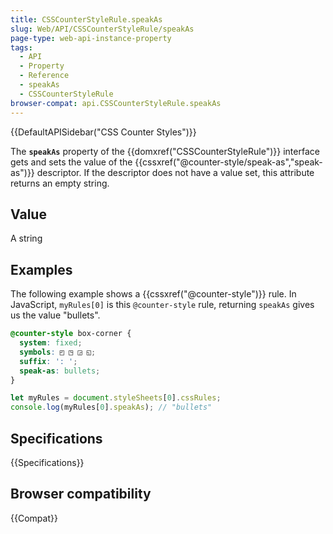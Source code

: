 ```yaml
---
title: CSSCounterStyleRule.speakAs
slug: Web/API/CSSCounterStyleRule/speakAs
page-type: web-api-instance-property
tags:
  - API
  - Property
  - Reference
  - speakAs
  - CSSCounterStyleRule
browser-compat: api.CSSCounterStyleRule.speakAs
---
```


{{DefaultAPISidebar("CSS Counter Styles")}}

The **`speakAs`** property of the {{domxref("CSSCounterStyleRule")}} interface gets and sets the value of the {{cssxref("@counter-style/speak-as","speak-as")}} descriptor. If the descriptor does not have a value set, this attribute returns an empty string.

## Value

A string

## Examples

The following example shows a {{cssxref("@counter-style")}} rule. In JavaScript, `myRules[0]` is this `@counter-style` rule, returning `speakAs` gives us the value "bullets".

```css
@counter-style box-corner {
  system: fixed;
  symbols: ◰ ◳ ◲ ◱;
  suffix: ': ';
  speak-as: bullets;
}
```

```js
let myRules = document.styleSheets[0].cssRules;
console.log(myRules[0].speakAs); // "bullets"
```

## Specifications

{{Specifications}}

## Browser compatibility

{{Compat}}
